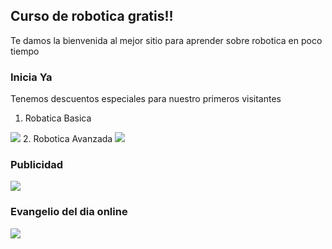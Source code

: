 ## Curso de robotica gratis!!

Te damos la bienvenida al mejor sitio para aprender sobre robotica en poco tiempo

### Inicia Ya

Tenemos descuentos especiales para nuestro primeros visitantes

1. Robatica Basica
<img src="https://www.steren.cr/media/catalog/product/cache/10f519365b01716ddb90abc57de5a837/k/-/k-910_3.jpg"/> 
2. Robotica Avanzada
<img src="https://www.shtreber.com/uploads_admin/4096x4096/$2y$10$iRA4Z-EFLhudAAWhcLP9wesB0p3415PuUNOn5vpCECnnyPR4Jh0ke.png"/>

### Publicidad

<img src="https://i.ytimg.com/vi/igFmwbsmboo/maxresdefault.jpg"/>

### Evangelio del dia online

<img src="http://static-1.ivoox.com/audios/9/2/6/4/3601524444629_XXL.jpg"/>


